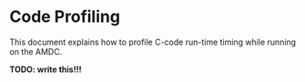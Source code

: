# Code Profiling

This document explains how to profile C-code run-time timing while running on the AMDC.

**TODO: write this!!!**